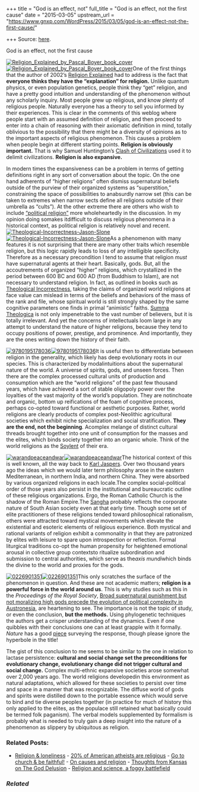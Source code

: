 +++
title = "God is an effect, not"
full_title = "God is an effect, not the first cause"
date = "2015-03-05"
upstream_url = "https://www.gnxp.com/WordPress/2015/03/05/god-is-an-effect-not-the-first-cause/"

+++
Source: [here](https://www.gnxp.com/WordPress/2015/03/05/god-is-an-effect-not-the-first-cause/).

God is an effect, not the first cause

[![Religion_Explained_by_Pascal_Boyer_book_cover](https://i0.wp.com/www.unz.com/wp-content/uploads/2015/03/Religion_Explained_by_Pascal_Boyer_book_cover-195x300.jpg?resize=147%2C226)![Religion_Explained_by_Pascal_Boyer_book_cover](https://i0.wp.com/www.unz.com/wp-content/uploads/2015/03/Religion_Explained_by_Pascal_Boyer_book_cover-195x300.jpg?resize=147%2C226)](https://www.amazon.com/exec/obidos/ASIN/B009TCW076/geneexpressio-20)One of the first things that the author of 2002’s [Religion Explained](https://www.amazon.com/exec/obidos/ASIN/B009TCW076/geneexpressio-20) had to address is the fact that **everyone thinks they have the “explanation” for religion.** Unlike quantum physics, or even population genetics, people think they “get” religion, and have a pretty good intuition and understanding of the phenomenon without any scholarly inquiry. Most people grew up religious, and know plenty of religious people. Naturally everyone has a theory to sell you informed by their experiences. This is clear in the comments of this weblog where people start with an assumed definition of religion, and then proceed to enter into a chain of reasoning with their axiomatic definition in mind, totally oblivious to the possibility that there might be a diversity of opinions as to the important aspects of religious phenomenon. This causes a problem when people begin at different starting points. **Religion is obviously important.** That is why Samuel Huntington’s [Clash of Civilizations](https://www.amazon.com/exec/obidos/ASIN/B000R1BAH4/geneexpressio-20) used it to delimit civilizations. **Religion is also expansive.**

In modern times the expansiveness can be a problem in terms of getting definitions right in any sort of conversation about the topic. On the one hand adherents of “higher religions” often dismiss supernatural beliefs outside of the purview of their organized systems as “superstition,” constraining the space of possibilities to anabsurdly narrow set (this can be taken to extremes when narrow sects define all religions outside of their umbrella as “cults”). At the other extreme there are others who wish to include [“political religion”](https://en.wikipedia.org/wiki/Political_religion) more wholeheartedly in the discussion. In my opinion doing somakes itdifficult to discuss religious phenomena in a historical context, as political religion is relatively novel and recent. [![Theological-Incorrectness-Jason-Slone](https://i0.wp.com/www.unz.com/wp-content/uploads/2015/03/Theological-Incorrectness-Jason-Slone-182x300.jpg?resize=149%2C246)![Theological-Incorrectness-Jason-Slone](https://i0.wp.com/www.unz.com/wp-content/uploads/2015/03/Theological-Incorrectness-Jason-Slone-182x300.jpg?resize=149%2C246)](https://www.amazon.com/exec/obidos/ASIN/B001EO6Y8I/geneexpressio-20)As a phenomenon with many features it is not surprising that there are many other traits which resemble religion, but this logic rapidly leads to loss of any intelligible specificity. Therefore as a necessary precondition I tend to assume that religion *must* have supernatural agents at their heart. Basically, gods. But, all the accoutrements of organized “higher” religions, which crystallized in the period between 600 BC and 600 AD (from Buddhism to Islam), are not necessary to understand religion. In fact, as outlined in books such as [Theological Incorrectness](https://www.amazon.com/exec/obidos/ASIN/B001EO6Y8I/geneexpressio-20), taking the claims of organized world religions at face value can mislead in terms of the beliefs and behaviors of the mass of the rank and file, whose spiritual world is still strongly shaped by the same cognitive parameters one finds in primal “animistic” faiths. [Summa Theologica](https://www.amazon.com/exec/obidos/ASIN/0870610635/geneexpressio-20) is not only impenetrable to the vast number of believers, but it is totally irrelevant. And yet the concerns of intellectuals loom large in any attempt to understand the nature of higher religions, because they tend to occupy positions of power, prestige, and prominence. And importantly, they are the ones writing down the history of their faith.

[![9780195178036](https://i0.wp.com/www.unz.com/wp-content/uploads/2015/03/9780195178036.jpg?resize=152%2C231)![9780195178036](https://i0.wp.com/www.unz.com/wp-content/uploads/2015/03/9780195178036.jpg?resize=152%2C231)](https://www.amazon.com/exec/obidos/ASIN/0195149300/geneexpressio-20)It is useful then to differentiate between religion in the generality, which likely has deep evolutionary roots in our species. This is characterized by modalintuitions about the supernatural nature of the world. A universe of spirits, gods, and unseen forces. Then there are the complex processed cultural units of production and consumption which are the “world religions” of the past few thousand years, which have achieved a sort of stable oligopoly power over the loyalties of the vast majority of the world’s population. They are notinchoate and organic, bottom up reifications of the foam of cognitive process, perhaps co-opted toward functional or aesthetic purposes. Rather, world religions are clearly products of complex post-Neolithic agricultural societies which exhibit niche specialization and social stratification. **They are the end, not the beginning**. Acomplex melange of distinct cultural threads brought together into one unit of consumption for the masses and the elites, which binds society together into an organic whole. Think of the world religions as the [Soylent](http://blog.soylent.me/post/112067551237/soylent-1-4-begins-shipping-today) of their era.

[![warandpeaceandwar](https://i0.wp.com/www.unz.com/wp-content/uploads/2015/03/warandpeaceandwar-191x300.jpg?resize=148%2C232)![warandpeaceandwar](https://i0.wp.com/www.unz.com/wp-content/uploads/2015/03/warandpeaceandwar-191x300.jpg?resize=148%2C232)](https://www.amazon.com/exec/obidos/ASIN/B000S1LEJ2/geneexpressio-20)The historical context of this is well known, all the way back to [Karl Jaspers](https://en.wikipedia.org/wiki/Axial_Age). Over two thousand years ago the ideas which we would later term philosophy arose in the eastern Mediterranean, in northern India, and northern China. They were absorbed by various organized religions in each locale.The complex social-political order of those years also persist in the institutional and bureaucratic outline of these religious organizations. Ergo, the Roman Catholic Church is the shadow of the Roman Empire.The [Sangha](https://en.wikipedia.org/wiki/Sangha) probably reflects the corporate nature of South Asian society even at that early time. Though some set of elite practitioners of these religions tended toward philosophical rationalism, others were attracted toward mystical movements which elevate the existential and esoteric elements of religious experience. Both mystical and rational variants of religion exhibit a commonality in that they are patronized by elites with leisure to spare upon introspection or reflection. Formal liturgical traditions co-opt the human propensity for heightened emotional arousal in collective group contextsto ritualize subordination and submission to central authorities, which serve as the*axis mundi*which binds the divine to the world and proxies for the gods.

[![0226901351](https://i0.wp.com/www.unz.com/wp-content/uploads/2015/03/0226901351.gif?resize=130%2C196)![0226901351](https://i0.wp.com/www.unz.com/wp-content/uploads/2015/03/0226901351.gif?resize=130%2C196)](https://www.amazon.com/exec/obidos/ASIN/B00DQMWSUY/geneexpressio-20)This only scratches the surface of the phenomenon in question. And these are not academic matters; **religion is a powerful force in the world around us**. This is why studies such as this in the *Proceedings of the Royal Society*, [Broad supernatural punishment but not moralizing high gods precede the evolution of political complexity in Austronesia](http://rspb.royalsocietypublishing.org/content/282/1804/20142556?cpetoc), are heartening to see. The importance is not the topic of study, or even the conclusion, **but the methods.** Using phylogenetic techniques the authors get a crisper understanding of the dynamics. Even if one quibbles with their conclusions one can at least grapple with it formally. *Nature* has a good [piece](http://www.nature.com/news/complex-societies-evolved-without-belief-in-all-powerful-deity-1.17040) surveying the response, though please ignore the hyperbole in the title!

The gist of this conclusion to me seems to be similar to the one in relation to lactase persistence: **cultural and social change set the preconditions for evolutionary change, evolutionary change did not trigger cultural and social change.** Complex multi-ethnic expansive societies arose somewhat over 2,000 years ago. The world religions developedin this environment as natural adaptations, which allowed for these societies to persist over time and space in a manner that was recognizable. The diffuse world of gods and spirits were distilled down to the portable essence which would serve to bind and tie diverse peoples together (in practice for much of history this only applied to the elites, as the populace still retained what basically could be termed folk paganism). The verbal models supplemented by formalism is probably what is needed to truly gain a deep insight into the nature of a phenomenon as slippery by ubiquitous as religion.

### Related Posts:

- [Religion &
  loneliness](https://www.gnxp.com/WordPress/2008/02/17/religion-loneliness/) - [20% of American atheists are
  religious](https://www.gnxp.com/WordPress/2008/08/24/20-of-american-atheists-are-religious/) - [Go to church & be
  faithful!](https://www.gnxp.com/WordPress/2009/07/18/go-to-church-be-faithful/) - [On causes and
  religion](https://www.gnxp.com/WordPress/2008/06/08/on-causes-and-religion/) - [Thoughts from Kansas on The God
  Delusion](https://www.gnxp.com/WordPress/2006/10/16/thoughts-from-kansas-on-the-god-delusion/) - [Religion and science, a foggy
  battlefield](https://www.gnxp.com/WordPress/2019/05/16/religion-and-science-a-foggy-battlefield/)

### *Related*

[](https://www.addtoany.com/add_to/facebook?linkurl=https%3A%2F%2Fwww.gnxp.com%2FWordPress%2F2015%2F03%2F05%2Fgod-is-an-effect-not-the-first-cause%2F&linkname=God%20is%20an%20effect%2C%20not%20the%20first%20cause "Facebook")[](https://www.addtoany.com/add_to/twitter?linkurl=https%3A%2F%2Fwww.gnxp.com%2FWordPress%2F2015%2F03%2F05%2Fgod-is-an-effect-not-the-first-cause%2F&linkname=God%20is%20an%20effect%2C%20not%20the%20first%20cause "Twitter")[](https://www.addtoany.com/add_to/email?linkurl=https%3A%2F%2Fwww.gnxp.com%2FWordPress%2F2015%2F03%2F05%2Fgod-is-an-effect-not-the-first-cause%2F&linkname=God%20is%20an%20effect%2C%20not%20the%20first%20cause "Email")[](https://www.addtoany.com/share)
